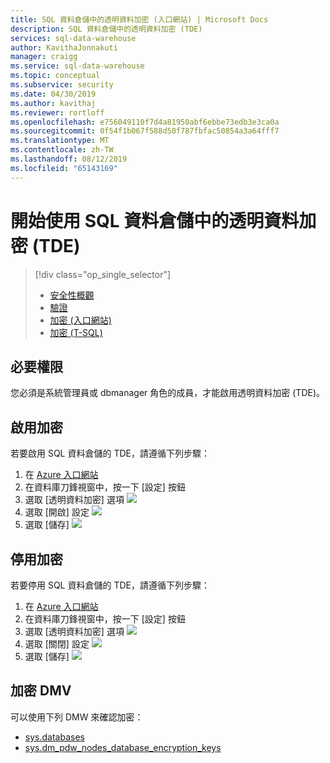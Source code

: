 ```yaml
---
title: SQL 資料倉儲中的透明資料加密 (入口網站) | Microsoft Docs
description: SQL 資料倉儲中的透明資料加密 (TDE)
services: sql-data-warehouse
author: KavithaJonnakuti
manager: craigg
ms.service: sql-data-warehouse
ms.topic: conceptual
ms.subservice: security
ms.date: 04/30/2019
ms.author: kavithaj
ms.reviewer: rortloff
ms.openlocfilehash: e756049110f7d4a81950abf6ebbe73edb3e3ca0a
ms.sourcegitcommit: 0f54f1b067f588d50f787fbfac50854a3a64fff7
ms.translationtype: MT
ms.contentlocale: zh-TW
ms.lasthandoff: 08/12/2019
ms.locfileid: "65143169"
---
```

# <a name="get-started-with-transparent-data-encryption-tde-in-sql-data-warehouse"></a>開始使用 SQL 資料倉儲中的透明資料加密 (TDE)
> [!div class="op_single_selector"]
> * [安全性概觀](sql-data-warehouse-overview-manage-security.md)
> * [驗證](sql-data-warehouse-authentication.md)
> * [加密 (入口網站)](sql-data-warehouse-encryption-tde.md)
> * [加密 (T-SQL)](sql-data-warehouse-encryption-tde-tsql.md)
> 
> 

## <a name="required-permissions"></a>必要權限
您必須是系統管理員或 dbmanager 角色的成員，才能啟用透明資料加密 (TDE)。

## <a name="enabling-encryption"></a>啟用加密
若要啟用 SQL 資料倉儲的 TDE，請遵循下列步驟：

1. 在 [Azure 入口網站](https://portal.azure.com)
2. 在資料庫刀鋒視窗中，按一下 [設定] 按鈕
3. 選取 [透明資料加密] 選項 ![][1]
4. 選取 [開啟] 設定 ![][2]
5. 選取 [儲存]
   ![][3]  

## <a name="disabling-encryption"></a>停用加密
若要停用 SQL 資料倉儲的 TDE，請遵循下列步驟：

1. 在 [Azure 入口網站](https://portal.azure.com)
2. 在資料庫刀鋒視窗中，按一下 [設定] 按鈕
3. 選取 [透明資料加密] 選項 ![][1]
4. 選取 [關閉] 設定 ![][4]
5. 選取 [儲存]
   ![][5]  

## <a name="encryption-dmvs"></a>加密 DMV
可以使用下列 DMW 來確認加密：

* [sys.databases]
* [sys.dm_pdw_nodes_database_encryption_keys]

<!--MSDN references-->
[Transparent Data Encryption (TDE)]: https://msdn.microsoft.com/library/bb934049.aspx
[sys.databases]: https://msdn.microsoft.com/library/ms178534.aspx
[sys.dm_pdw_nodes_database_encryption_keys]: https://msdn.microsoft.com/library/mt203922.aspx

<!--Image references-->
[1]: ./media/sql-data-warehouse-security-tde/sql-data-warehouse-security-tde-portal-settings.png
[2]: ./media/sql-data-warehouse-security-tde/sql-data-warehouse-security-tde-portal-settings-on.png
[3]: ./media/sql-data-warehouse-security-tde/sql-data-warehouse-security-tde-portal-settings-save.png
[4]: ./media/sql-data-warehouse-security-tde/sql-data-warehouse-security-tde-portal-settings-off.png
[5]: ./media/sql-data-warehouse-security-tde/sql-data-warehouse-security-tde-portal-settings-save2.png

<!--Link references-->
